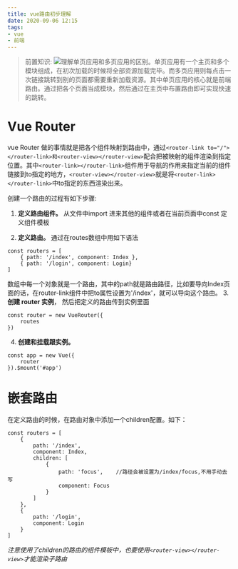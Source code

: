 ```yaml
---
title: vue路由初步理解
date: 2020-09-06 12:15
tags: 
- vue
- 前端
---
```

>前置知识:
![](spa.png)理解单页应用和多页应用的区别。单页应用有一个主页和多个模块组成，在初次加载的时候将全部资源加载完毕。而多页应用则每点击一次链接跳转到别的页面都需要重新加载资源。其中单页应用的核心就是前端路由。通过把各个页面当成模块，然后通过在主页中布置路由即可实现快速的跳转。

# Vue Router
vue Router 做的事情就是把各个组件映射到路由中，通过```<router-link to="/"></router-link>和<router-view></router-view>```配合把被映射的组件渲染到指定位置。其中```<router-link></router-link>```组件用于导航的作用来指定当前的组件链接到to指定的地方，```<router-view></router-view>```就是将```<router-link></router-link>```中to指定的东西渲染出来。

创建一个路由的过程有如下步骤:
1. **定义路由组件。** 从文件中import 进来其他的组件或者在当前页面中const 定义组件模板

2. **定义路由。** 通过在routes数组中用如下语法
```
const routers = [
    { path: '/index', component: Index },
    { path: '/login', component: Login}
]

```
数组中每一个对象就是一个路由，其中的path就是路由路径，比如要导向Index页面的话，在router-link组件中把to属性设置为'/index'，就可以导向这个路由。
3. **创建 router 实例**， 然后把定义的路由传到实例里面
```
const router = new VueRouter({
    routes
})
```

4. **创建和挂载跟实例。** 
```
const app = new Vue({
    router
}).$mount('#app')
```
# 嵌套路由
在定义路由的时候，在路由对象中添加一个children配置。如下：
```
const routers = [
    { 
        path: '/index', 
        component: Index,
        children: [
            {
                path: 'focus',    //路径会被设置为/index/focus,不用手动去写
                component: Focus
            }
        ]
    },
    {   
        path: '/login', 
        component: Login
    }
]

```
*注意使用了children的路由的组件模板中，也要使用```<router-view></router-view>```才能渲染子路由*

